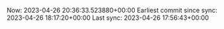 Now: 2023-04-26 20:36:33.523880+00:00 Earliest commit since sync: 2023-04-26 18:17:20+00:00 Last sync: 2023-04-26 17:56:43+00:00
